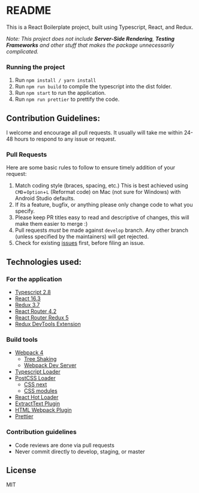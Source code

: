 # README

This is a React Boilerplate project, built using Typescript, React, and Redux.

_Note: This project does not include **Server-Side Rendering**, **Testing Frameworks** and other stuff that makes the package unnecessarily complicated._

### Running the project

1.  Run `npm install / yarn install`
2.  Run `npm run build` to compile the typescript into the dist folder.
3.  Run `npm start` to run the application.
4.  Run `npm run prettier` to prettify the code.

## Contribution Guidelines:

I welcome and encourage all pull requests. It usually will take me within 24-48 hours to respond to any issue or request.

### Pull Requests

Here are some basic rules to follow to ensure timely addition of your request:

1.  Match coding style (braces, spacing, etc.) This is best achieved using `CMD`+`Option`+`L` (Reformat code) on Mac (not sure for Windows) with Android Studio defaults.
2.  If its a feature, bugfix, or anything please only change code to what you specify.
3.  Please keep PR titles easy to read and descriptive of changes, this will make them easier to merge :)
4.  Pull requests _must_ be made against `develop` branch. Any other branch (unless specified by the maintainers) will get rejected.
5.  Check for existing [issues](https://github.com/nicolaspearson/react.redux.boilerplate/issues) first, before filing an issue.

## Technologies used:

### For the application

* [Typescript 2.8](https://www.typescriptlang.org/)
* [React 16.3](https://facebook.github.io/react/)
* [Redux 3.7](https://github.com/reactjs/redux)
* [React Router 4.2](https://github.com/ReactTraining/react-router)
* [React Router Redux 5](https://github.com/reactjs/react-router-redux)
* [Redux DevTools Extension](https://github.com/zalmoxisus/redux-devtools-extension)

### Build tools

* [Webpack 4](https://webpack.github.io)
  * [Tree Shaking](https://medium.com/@Rich_Harris/tree-shaking-versus-dead-code-elimination-d3765df85c80)
  * [Webpack Dev Server](https://github.com/webpack/webpack-dev-server)
* [Typescript Loader](https://github.com/TypeStrong/ts-loader)
* [PostCSS Loader](https://github.com/postcss/postcss-loader)
  * [CSS next](https://github.com/MoOx/postcss-cssnext)
  * [CSS modules](https://github.com/css-modules/css-modules)
* [React Hot Loader](https://github.com/gaearon/react-hot-loader)
* [ExtractText Plugin](https://github.com/webpack/extract-text-webpack-plugin)
* [HTML Webpack Plugin](https://github.com/ampedandwired/html-webpack-plugin)
* [Prettier](https://github.com/prettier/prettier)

### Contribution guidelines

* Code reviews are done via pull requests
* Never commit directly to develop, staging, or master

## License

MIT
